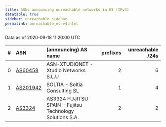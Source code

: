 ```yaml
---
title: ASNs announcing unreachable networks in ES (IPv4)
datatable: true
sidebar: unreachable_sidebar
permalink: unreachable_es-v4.html
---
```


Data as of 2020-09-18 11:20:00 UTC


<div class="datatable-begin"></div>

|   # | ASN                                      | (announcing) AS name                                     |   prefixes |   unreachable /24s |
|----:|:-----------------------------------------|:---------------------------------------------------------|-----------:|-------------------:|
|   0 | [AS60458](unreachable_AS60458-v4.html)   | ASN-XTUDIONET - Xtudio Networks S.L.U                    |          2 |                  6 |
|   1 | [AS201942](unreachable_AS201942-v4.html) | SOLTIA - Soltia Consulting SL                            |          1 |                  4 |
|   2 | [AS3324](unreachable_AS3324-v4.html)     | AS3324 FUJITSU SPAIN - Fujitsu Technology Solutions S.A. |          2 |                  2 |

<div class="datatable-end"></div>
